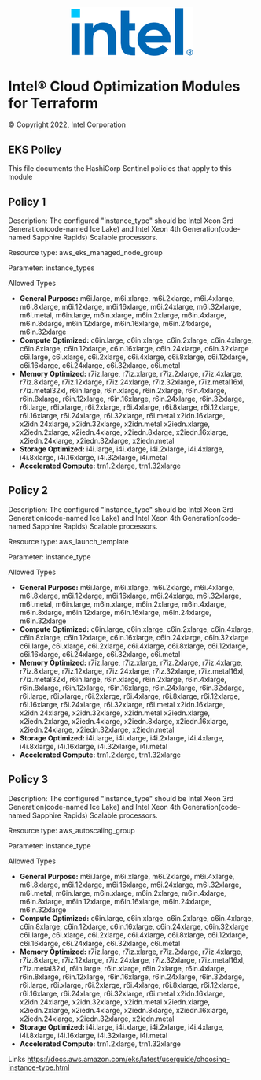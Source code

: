 <p align="center">
  <img src="./images/logo-classicblue-800px.png" alt="Intel Logo" width="250"/>
</p>

# Intel® Cloud Optimization Modules for Terraform  

© Copyright 2022, Intel Corporation

## EKS Policy

This file documents the HashiCorp Sentinel policies that apply to this module

## Policy 1

Description: The configured "instance_type" should be Intel Xeon 3rd Generation(code-named Ice Lake) and Intel Xeon 4th Generation(code-named Sapphire Rapids) Scalable processors.

Resource type: aws_eks_managed_node_group

Parameter: instance_types

Allowed Types

- **General Purpose:** m6i.large, m6i.xlarge, m6i.2xlarge, m6i.4xlarge, m6i.8xlarge, m6i.12xlarge, m6i.16xlarge, m6i.24xlarge, m6i.32xlarge, m6i.metal, m6in.large, m6in.xlarge, m6in.2xlarge, m6in.4xlarge, m6in.8xlarge, m6in.12xlarge, m6in.16xlarge, m6in.24xlarge, m6in.32xlarge
- **Compute Optimized:** c6in.large, c6in.xlarge, c6in.2xlarge, c6in.4xlarge, c6in.8xlarge, c6in.12xlarge, c6in.16xlarge, c6in.24xlarge, c6in.32xlarge c6i.large, c6i.xlarge, c6i.2xlarge, c6i.4xlarge, c6i.8xlarge, c6i.12xlarge, c6i.16xlarge, c6i.24xlarge, c6i.32xlarge, c6i.metal
- **Memory Optimized:** r7iz.large, r7iz.xlarge, r7iz.2xlarge, r7iz.4xlarge, r7iz.8xlarge, r7iz.12xlarge, r7iz.24xlarge, r7iz.32xlarge, r7iz.metal16xl, r7iz.metal32xl, r6in.large, r6in.xlarge, r6in.2xlarge, r6in.4xlarge, r6in.8xlarge, r6in.12xlarge, r6in.16xlarge, r6in.24xlarge, r6in.32xlarge, r6i.large, r6i.xlarge, r6i.2xlarge, r6i.4xlarge, r6i.8xlarge, r6i.12xlarge, r6i.16xlarge, r6i.24xlarge, r6i.32xlarge, r6i.metal x2idn.16xlarge, x2idn.24xlarge, x2idn.32xlarge, x2idn.metal x2iedn.xlarge, x2iedn.2xlarge, x2iedn.4xlarge, x2iedn.8xlarge, x2iedn.16xlarge, x2iedn.24xlarge, x2iedn.32xlarge, x2iedn.metal
- **Storage Optimized:** i4i.large, i4i.xlarge, i4i.2xlarge, i4i.4xlarge, i4i.8xlarge, i4i.16xlarge, i4i.32xlarge, i4i.metal
- **Accelerated Compute:** trn1.2xlarge, trn1.32xlarge

## Policy 2

Description: The configured "instance_type" should be Intel Xeon 3rd Generation(code-named Ice Lake) and Intel Xeon 4th Generation(code-named Sapphire Rapids) Scalable processors.

Resource type: aws_launch_template

Parameter: instance_type

Allowed Types

- **General Purpose:** m6i.large, m6i.xlarge, m6i.2xlarge, m6i.4xlarge, m6i.8xlarge, m6i.12xlarge, m6i.16xlarge, m6i.24xlarge, m6i.32xlarge, m6i.metal, m6in.large, m6in.xlarge, m6in.2xlarge, m6in.4xlarge, m6in.8xlarge, m6in.12xlarge, m6in.16xlarge, m6in.24xlarge, m6in.32xlarge
- **Compute Optimized:** c6in.large, c6in.xlarge, c6in.2xlarge, c6in.4xlarge, c6in.8xlarge, c6in.12xlarge, c6in.16xlarge, c6in.24xlarge, c6in.32xlarge c6i.large, c6i.xlarge, c6i.2xlarge, c6i.4xlarge, c6i.8xlarge, c6i.12xlarge, c6i.16xlarge, c6i.24xlarge, c6i.32xlarge, c6i.metal
- **Memory Optimized:** r7iz.large, r7iz.xlarge, r7iz.2xlarge, r7iz.4xlarge, r7iz.8xlarge, r7iz.12xlarge, r7iz.24xlarge, r7iz.32xlarge, r7iz.metal16xl, r7iz.metal32xl, r6in.large, r6in.xlarge, r6in.2xlarge, r6in.4xlarge, r6in.8xlarge, r6in.12xlarge, r6in.16xlarge, r6in.24xlarge, r6in.32xlarge, r6i.large, r6i.xlarge, r6i.2xlarge, r6i.4xlarge, r6i.8xlarge, r6i.12xlarge, r6i.16xlarge, r6i.24xlarge, r6i.32xlarge, r6i.metal x2idn.16xlarge, x2idn.24xlarge, x2idn.32xlarge, x2idn.metal x2iedn.xlarge, x2iedn.2xlarge, x2iedn.4xlarge, x2iedn.8xlarge, x2iedn.16xlarge, x2iedn.24xlarge, x2iedn.32xlarge, x2iedn.metal
- **Storage Optimized:** i4i.large, i4i.xlarge, i4i.2xlarge, i4i.4xlarge, i4i.8xlarge, i4i.16xlarge, i4i.32xlarge, i4i.metal
- **Accelerated Compute:** trn1.2xlarge, trn1.32xlarge

## Policy 3

Description: The configured "instance_type" should be Intel Xeon 3rd Generation(code-named Ice Lake) and Intel Xeon 4th Generation(code-named Sapphire Rapids) Scalable processors.

Resource type: aws_autoscaling_group

Parameter: instance_type

Allowed Types

- **General Purpose:** m6i.large, m6i.xlarge, m6i.2xlarge, m6i.4xlarge, m6i.8xlarge, m6i.12xlarge, m6i.16xlarge, m6i.24xlarge, m6i.32xlarge, m6i.metal, m6in.large, m6in.xlarge, m6in.2xlarge, m6in.4xlarge, m6in.8xlarge, m6in.12xlarge, m6in.16xlarge, m6in.24xlarge, m6in.32xlarge
- **Compute Optimized:** c6in.large, c6in.xlarge, c6in.2xlarge, c6in.4xlarge, c6in.8xlarge, c6in.12xlarge, c6in.16xlarge, c6in.24xlarge, c6in.32xlarge c6i.large, c6i.xlarge, c6i.2xlarge, c6i.4xlarge, c6i.8xlarge, c6i.12xlarge, c6i.16xlarge, c6i.24xlarge, c6i.32xlarge, c6i.metal
- **Memory Optimized:** r7iz.large, r7iz.xlarge, r7iz.2xlarge, r7iz.4xlarge, r7iz.8xlarge, r7iz.12xlarge, r7iz.24xlarge, r7iz.32xlarge, r7iz.metal16xl, r7iz.metal32xl, r6in.large, r6in.xlarge, r6in.2xlarge, r6in.4xlarge, r6in.8xlarge, r6in.12xlarge, r6in.16xlarge, r6in.24xlarge, r6in.32xlarge, r6i.large, r6i.xlarge, r6i.2xlarge, r6i.4xlarge, r6i.8xlarge, r6i.12xlarge, r6i.16xlarge, r6i.24xlarge, r6i.32xlarge, r6i.metal x2idn.16xlarge, x2idn.24xlarge, x2idn.32xlarge, x2idn.metal x2iedn.xlarge, x2iedn.2xlarge, x2iedn.4xlarge, x2iedn.8xlarge, x2iedn.16xlarge, x2iedn.24xlarge, x2iedn.32xlarge, x2iedn.metal
- **Storage Optimized:** i4i.large, i4i.xlarge, i4i.2xlarge, i4i.4xlarge, i4i.8xlarge, i4i.16xlarge, i4i.32xlarge, i4i.metal
- **Accelerated Compute:** trn1.2xlarge, trn1.32xlarge


Links
https://docs.aws.amazon.com/eks/latest/userguide/choosing-instance-type.html
